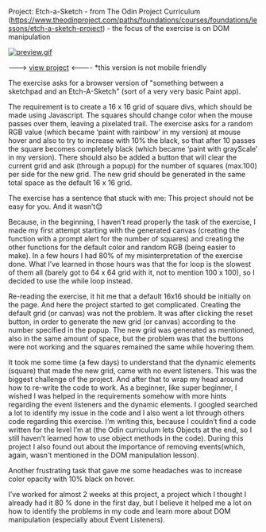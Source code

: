 Project: Etch-a-Sketch - from The Odin Project Curriculum (https://www.theodinproject.com/paths/foundations/courses/foundations/lessons/etch-a-sketch-project) - the focus of the exercise is on DOM manipulation 

[![preview.gif](https://i.postimg.cc/TPrvWwvD/preview.gif)](https://postimg.cc/Jy42fRnr)

---> [view project](https://freefallrush.github.io/Etch-A-Sketch/) <----
*this version is not mobile friendly

The exercise asks for a browser version of "something between a sketchpad and an Etch-A-Sketch" (sort of a very very basic Paint app). 

The requirement is to create a 16 x 16 grid of square divs, which should be made using Javascript. 
The squares should change color when the mouse passes over them, leaving a pixelated trail. The exercise asks for a random RGB value (which became ‘paint with rainbow’ in my version) at mouse hover and also to try to increase with 10% the black, so that after 10 passes the square becomes completely black (which became ‘paint with grayScale’ in my version).
There should also be added a button that will clear the current grid and ask (through a popup) for the number of squares (max.100) per side for the new grid. The new grid should be generated in the same total space as the default 16 x 16 grid.

The exercise has a sentence that stuck with me: This project should not be easy for you.  And it wasn’t😊 

Because, in the beginning, I haven’t read properly the task of the exercise, I made my first attempt starting with the generated canvas (creating the function with a prompt alert for the number of squares) and creating the other functions for the default color and random RGB (being easier to make). In a few hours I had 80% of my misinterpretation of the exercise done. What I’ve learned in those hours was that the for loop is the slowest of them all (barely got to 64 x 64 grid with it, not to mention 100 x 100), so I decided to use the while loop instead.

Re-reading the exercise, it hit me that a default 16x16 should be initially on the page. And here the project started to get complicated. Creating the default grid (or canvas) was not the problem. It was after clicking the reset button, in order to generate the new grid (or canvas) according to the number specified in the popup. The new grid was generated as mentioned, also in the same amount of space, but the problem was that the buttons were not working and the squares remained the same while hovering them. 

It took me some time (a few days) to understand that the dynamic elements (square) that made the new grid, came with no event listeners. This was the biggest challenge of the project. And after that to wrap my head around how to re-write the code to work. 
As a beginner, like super beginner, I wished I was helped in the requirements somehow with more hints regarding the event listeners and the dynamic elements. I googled searched a lot to identify my issue in the code and I also went a lot through others code regarding this exercise. I’m writing this, because I couldn’t find a code written for the level I’m at (the Odin curriculum lets Objects at the end, so I still haven’t learned how to use object methods in the code). During this project I also found out about the importance of removing events(which, again, wasn't mentioned in the DOM manipulation lesson).

Another frustrating task that gave me some headaches was to increase color opacity with 10% black on hover. 

I’ve worked for almost 2 weeks at this project, a project which I thought I already had it 80 % done in the first day, but I believe it helped me 
a lot on how to identify the problems in my code and learn more about DOM manipulation (especially about Event Listeners).
